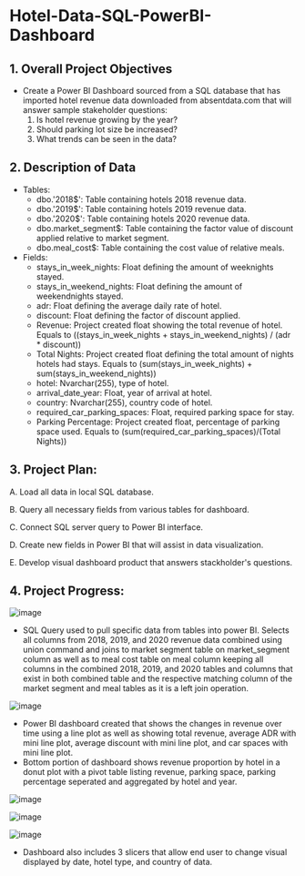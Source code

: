 # Hotel-Data-SQL-PowerBI-Dashboard

## 1. Overall Project Objectives
- Create a Power BI Dashboard sourced from a SQL database that has imported hotel revenue data downloaded from absentdata.com that will answer sample stakeholder questions:
  1. Is hotel revenue growing by the year?
  2. Should parking lot size be increased?
  3. What trends can be seen in the data?

## 2. Description of Data
- Tables:
  - dbo.'2018$': Table containing hotels 2018 revenue data. 
  - dbo.'2019$': Table containing hotels 2019 revenue data. 
  - dbo.'2020$': Table containing hotels 2020 revenue data. 
  - dbo.market_segment$: Table containing the factor value of discount applied relative to market segment.
  - dbo.meal_cost$: Table containing the cost value of relative meals. 
- Fields:
  - stays_in_week_nights: Float defining the amount of weeknights stayed. 
  - stays_in_weekend_nights: Float defining the amount of weekendnights stayed. 
  - adr: Float defining the average daily rate of hotel.
  - discount: Float defining the factor of discount applied. 
  - Revenue: Project created float showing the total revenue of hotel. Equals to ((stays_in_week_nights + stays_in_weekend_nights) / (adr * discount))
  - Total Nights: Project created float defining the total amount of nights hotels had stays. Equals to (sum(stays_in_week_nights) + sum(stays_in_weekend_nights))
  - hotel: Nvarchar(255), type of hotel.
  - arrival_date_year: Float, year of arrival at hotel. 
  - country: Nvarchar(255), country code of hotel. 
  - required_car_parking_spaces: Float, required parking space for stay. 
  - Parking Percentage: Project created float, percentage of parking space used. Equals to (sum(required_car_parking_spaces)/(Total Nights))

## 3. Project Plan:
A. Load all data in local SQL database. 

B. Query all necessary fields from various tables for dashboard. 

C. Connect SQL server query to Power BI interface.

D. Create new fields in Power BI that will assist in data visualization. 

E. Develop visual dashboard product that answers stackholder's questions. 

## 4. Project Progress:

![image](https://user-images.githubusercontent.com/100554707/166867863-5547f170-4f0f-45b9-a109-83dbbcaaa2bf.png)

- SQL Query used to pull specific data from tables into power BI. Selects all columns from 2018, 2019, and 2020 revenue data combined using union command and joins to market segment table on market_segment column as well as to meal cost table on meal column keeping all columns in the combined 2018, 2019, and 2020 tables and columns that exist in both combined table and the respective matching column of the market segment and meal tables as it is a left join operation. 

![image](https://user-images.githubusercontent.com/100554707/166868385-4b578718-e604-4915-aa5a-9d7110152dfd.png)

- Power BI dashboard created that shows the changes in revenue over time using a line plot as well as showing total revenue, average ADR with mini line plot, average discount with mini line plot, and car spaces with mini line plot.
- Bottom portion of dashboard shows revenue proportion by hotel in a donut plot with a pivot table listing revenue, parking space, parking percentage seperated and aggregated by hotel and year. 

![image](https://user-images.githubusercontent.com/100554707/166868657-e6dd4553-a6d6-4dbe-b055-eab7e2dcdcd5.png)

![image](https://user-images.githubusercontent.com/100554707/166868674-46df4b59-0fb4-482e-a49b-600713b5f59e.png)

![image](https://user-images.githubusercontent.com/100554707/166868692-f1eafa89-d255-4048-b267-add5a0707744.png)

- Dashboard also includes 3 slicers that allow end user to change visual displayed by date, hotel type, and country of data. 
